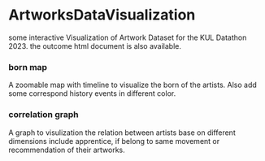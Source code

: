# ArtworksDataVisualization
some interactive Visualization of Artwork Dataset for the KUL Datathon 2023. the outcome html document is also available.
### born map
A zoomable map with timeline to visualize the born of the artists. Also add some correspond history events in different color.
### correlation graph
A graph to visulization the relation between artists base on different dimensions include apprentice, if belong to same movement or recommendation of their artworks.

